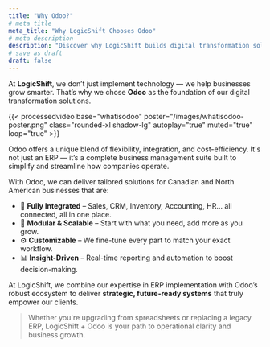 ```yaml
---
title: "Why Odoo?"
# meta title
meta_title: "Why LogicShift Chooses Odoo"
# meta description
description: "Discover why LogicShift builds digital transformation solutions around Odoo – the powerful, modular ERP platform."
# save as draft
draft: false
---
```



At **LogicShift**, we don’t just implement technology — we help businesses grow smarter. That’s why we chose **Odoo** as the foundation of our digital transformation solutions.



{{< processedvideo base="whatisodoo" poster="/images/whatisodoo-poster.png" class="rounded-xl shadow-lg" autoplay="true" muted="true" loop="true" >}}



Odoo offers a unique blend of flexibility, integration, and cost-efficiency. It's not just an ERP — it’s a complete business management suite built to simplify and streamline how companies operate.

With Odoo, we can deliver tailored solutions for Canadian and North American businesses that are:

- 🔗 **Fully Integrated** – Sales, CRM, Inventory, Accounting, HR… all connected, all in one place.
- 🧩 **Modular & Scalable** – Start with what you need, add more as you grow.
- ⚙️ **Customizable** – We fine-tune every part to match your exact workflow.
- 📊 **Insight-Driven** – Real-time reporting and automation to boost decision-making.

At LogicShift, we combine our expertise in ERP implementation with Odoo’s robust ecosystem to deliver **strategic, future-ready systems** that truly empower our clients.

> Whether you're upgrading from spreadsheets or replacing a legacy ERP, LogicShift + Odoo is your path to operational clarity and business growth.
